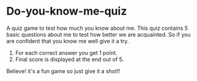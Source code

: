 # Do-you-know-me-quiz
A quiz game to test how much you know about me.
This quiz contains 5 basic questions about me to test how better we are acquainted. So if you are confident that you know me well give it a try.

1. For each correct answer you get 1 point.
2. Final score is displayed at the end out of 5.

Believe! it's a fun game so just give it a shot!!
